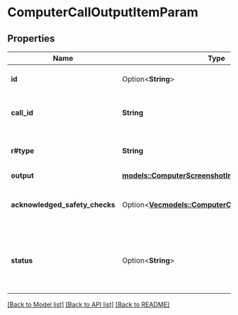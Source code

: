 # ComputerCallOutputItemParam

## Properties

Name | Type | Description | Notes
------------ | ------------- | ------------- | -------------
**id** | Option<**String**> | The ID of the computer tool call output. | [optional]
**call_id** | **String** | The ID of the computer tool call that produced the output. | 
**r#type** | **String** | The type of the computer tool call output. Always `computer_call_output`. | 
**output** | [**models::ComputerScreenshotImage**](ComputerScreenshotImage.md) |  | 
**acknowledged_safety_checks** | Option<[**Vec<models::ComputerCallSafetyCheckParam>**](ComputerCallSafetyCheckParam.md)> | The safety checks reported by the API that have been acknowledged by the developer. | [optional]
**status** | Option<**String**> | The status of the message input. One of `in_progress`, `completed`, or `incomplete`. Populated when input items are returned via API. | [optional]

[[Back to Model list]](../README.md#documentation-for-models) [[Back to API list]](../README.md#documentation-for-api-endpoints) [[Back to README]](../README.md)


